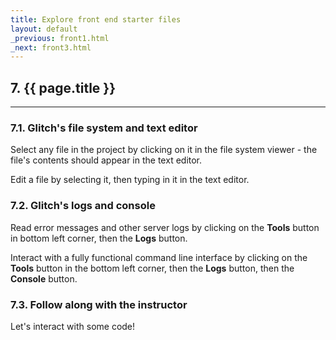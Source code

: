 ```yaml
---
title: Explore front end starter files
layout: default
_previous: front1.html
_next: front3.html
---
```


## 7. {{ page.title }}

---

### 7.1. Glitch's file system and text editor

Select any file in the project by clicking on it in the file system viewer - the file's contents should appear in the text editor.

Edit a file by selecting it, then typing in it in the text editor.

### 7.2. Glitch's logs and console

Read error messages and other server logs by clicking on the **Tools** button in bottom left corner, then the **Logs** button.

Interact with a fully functional command line interface by clicking on the **Tools** button in the bottom left corner, then the **Logs** button, then the **Console** button.

### 7.3. Follow along with the instructor

Let's interact with some code!
